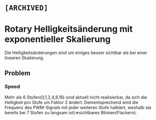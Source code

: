 # `[ARCHIVED]`
# Rotary Helligkeitsänderung mit exponentieller Skalierung

Die Helligkeitsänderungen sind um einiges besser sichtbar als bei einer
linearen Skalierung.


## Problem
### Speed
Mehr als 6 Stufen(0,1,2,4,8,16) sind aktuell nicht realisierbar, da sich die
Helligkeit pro Stufe um Faktor 2 ändert. Dementsprechend wird die Frequenz des
PWM-Signals mit jeder weiteren Stufe halbiert, weshalb sie bereits bei 7 Stufen
zu langsam ist(=>sichtbares Blinken/Flackern).
